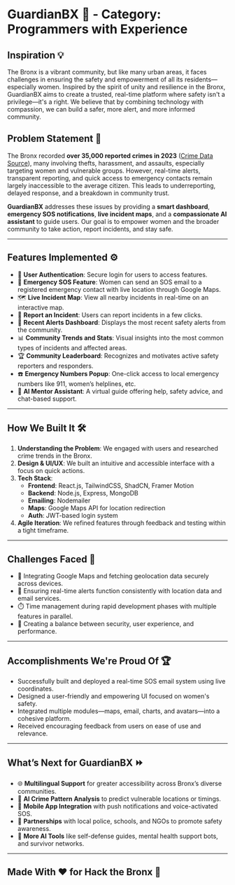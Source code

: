 # GuardianBX 🚨 - Category: Programmers with Experience

## Inspiration 💡

The Bronx is a vibrant community, but like many urban areas, it faces challenges in ensuring the safety and empowerment of all its residents—especially women. Inspired by the spirit of unity and resilience in the Bronx, GuardianBX aims to create a trusted, real-time platform where safety isn't a privilege—it's a right. We believe that by combining technology with compassion, we can build a safer, more alert, and more informed community.

## Problem Statement 📑
The Bronx recorded **over 35,000 reported crimes in 2023** ([Crime Data Source](https://www.neighborhoodscout.com/ny/bronx/crime)), many involving thefts, harassment, and assaults, especially targeting women and vulnerable groups. However, real-time alerts, transparent reporting, and quick access to emergency contacts remain largely inaccessible to the average citizen. This leads to underreporting, delayed response, and a breakdown in community trust. 

**GuardianBX** addresses these issues by providing a **smart dashboard**, **emergency SOS notifications**, **live incident maps**, and a **compassionate AI assistant** to guide users. Our goal is to empower women and the broader community to take action, report incidents, and stay safe.

---

## Features Implemented ⚙️

- 🔐 **User Authentication**: Secure login for users to access features.
- 📢 **Emergency SOS Feature**: Women can send an SOS email to a registered emergency contact with live location through Google Maps.
- 🗺️ **Live Incident Map**: View all nearby incidents in real-time on an interactive map.
- 📝 **Report an Incident**: Users can report incidents in a few clicks.
- 🚨 **Recent Alerts Dashboard**: Displays the most recent safety alerts from the community.
- 📊 **Community Trends and Stats**: Visual insights into the most common types of incidents and affected areas.
- 🏆 **Community Leaderboard**: Recognizes and motivates active safety reporters and responders.
- ☎️ **Emergency Numbers Popup**: One-click access to local emergency numbers like 911, women’s helplines, etc.
- 🤖 **AI Mentor Assistant**: A virtual guide offering help, safety advice, and chat-based support.

---

## How We Built It 🛠️

1. **Understanding the Problem**: We engaged with users and researched crime trends in the Bronx.
2. **Design & UI/UX**: We built an intuitive and accessible interface with a focus on quick actions.
3. **Tech Stack**:
   - **Frontend**: React.js, TailwindCSS, ShadCN, Framer Motion
   - **Backend**: Node.js, Express, MongoDB
   - **Emailing**: Nodemailer
   - **Maps**: Google Maps API for location redirection
   - **Auth**: JWT-based login system
4. **Agile Iteration**: We refined features through feedback and testing within a tight timeframe.

---

## Challenges Faced 🤯

- 🔧 Integrating Google Maps and fetching geolocation data securely across devices.
- 📡 Ensuring real-time alerts function consistently with location data and email services.
- ⏱️ Time management during rapid development phases with multiple features in parallel.
- 🔐 Creating a balance between security, user experience, and performance.

---

## Accomplishments We're Proud Of 🏆

- Successfully built and deployed a real-time SOS email system using live coordinates.
- Designed a user-friendly and empowering UI focused on women's safety.
- Integrated multiple modules—maps, email, charts, and avatars—into a cohesive platform.
- Received encouraging feedback from users on ease of use and relevance.

---

## What’s Next for GuardianBX ⏩

- 🌐 **Multilingual Support** for greater accessibility across Bronx’s diverse communities.
- 🧠 **AI Crime Pattern Analysis** to predict vulnerable locations or timings.
- 📱 **Mobile App Integration** with push notifications and voice-activated SOS.
- 🤝 **Partnerships** with local police, schools, and NGOs to promote safety awareness.
- 🧩 **More AI Tools** like self-defense guides, mental health support bots, and survivor networks.

---

## Made With ❤️ for Hack the Bronx 🗽

